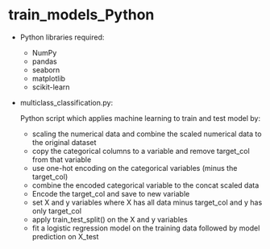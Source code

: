 # train_models_Python

* Python libraries required:
  - NumPy
  - pandas
  - seaborn
  - matplotlib
  - scikit-learn
  
* multiclass_classification.py:

   Python script which applies machine learning to train and test model by:
    - scaling the numerical data and combine the scaled numerical data to the original dataset
    - copy the categorical columns to a variable and remove target_col from that variable
    - use one-hot encoding on the categorical variables (minus the target_col)
    - combine the encoded categorical variable to the concat scaled data
    - Encode the target_col and save to new variable
    - set X and y variables where X has all data minus target_col and y has only target_col
    - apply train_test_split() on the X and y variables
    - fit a logistic regression model on the training data followed by model prediction on X_test
